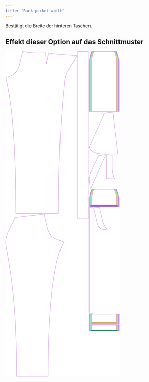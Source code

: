 ```yaml
---
title: "Back pocket width"
---
```


Bestätigt die Breite der hinteren Taschen.

## Effekt dieser Option auf das Schnittmuster

![Dieses Bild zeigt den Effekt dieser Variable, indem es unterschiedliche Masse dieser Variable überlagert darstellt](charlie_backpocketwidth_sample.svg "Effekt dieser Variable auf das Schnittmuster")
